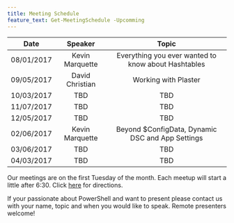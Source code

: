 ```yaml
---
title: Meeting Schedule
feature_text: Get-MeetingSchedule -Upcomming
---
```


|    Date    |     Speaker     |                        Topic                        |
|------------|:---------------:|:---------------------------------------------------:|
| 08/01/2017 | Kevin Marquette | Everything you ever wanted to know about Hashtables |
| 09/05/2017 | David Christian |                 Working with Plaster                |
| 10/03/2017 |       TBD       |                         TBD                         |
| 11/07/2017 |       TBD       |                         TBD                         |
| 12/05/2017 |       TBD       |                         TBD                         |
| 02/06/2017 | Kevin Marquette |   Beyond $ConfigData, Dynamic DSC and App Settings  |
| 03/06/2017 |       TBD       |                         TBD                         |
| 04/03/2017 |       TBD       |                         TBD                         |

Our meetings are on the first Tuesday of the month.
Each meetup will start a little after 6:30.
Click [here](https://goo.gl/maps/drnt2yhysr72) for directions.

If your passionate about PowerShell and want to present please contact us with your name, topic and when you would like to speak.
Remote presenters welcome!